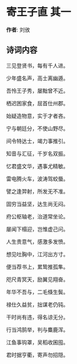 # 寄王子直  其一

**作者**: 刘攽

## 诗词内容

三见登贤书，每有千人进。

少年盛名声，高士离幽遁。

吾怜王子秀，屡黜曾不近。

栖迟困家食，屈首仕州郡。

始疑造物意，实于才者吝。

宁与朝廷分，不使山野尽。

间令特达士，竭力事推引。

知音与汇征，千岁名双振。

忆君盛文华，遇事尤精敏。

雷电腾火车，波涛驾蛟蜃。

譬之逢羿射，所发无不准。

固穷当益坚，达生尚无闷。

府公枢轴老，治道常坐论。

屡闻下榻迎，岂惟虚己问。

人生贵意气，感激多发愤。

想见吐胸中，江河出方寸。

便当荐书上，累鸷推孤隼。

咫尺青冥天，励翼见翔奋。

年华不吾与，二毛倏生鬓。

禄仕久益贫，拙谋老仍钝。

干时尚有违，得名谅无分。

行当鸿鹄举，判与麋鹿浑。

江鱼事钩罩，吴稻收囷囤。

君时据亨衢，寄声勿招隠。

